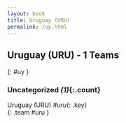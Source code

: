 ```yaml
---
layout: book
title: Uruguay (URU)
permalink: /uy.html
---
```


## Uruguay (URU) - 1 Teams
{: #uy }









### Uncategorized _(1)_{:.count}

Uruguay  (URU)  _#uru_{: .key} <br>
{: .team #uru }


 
